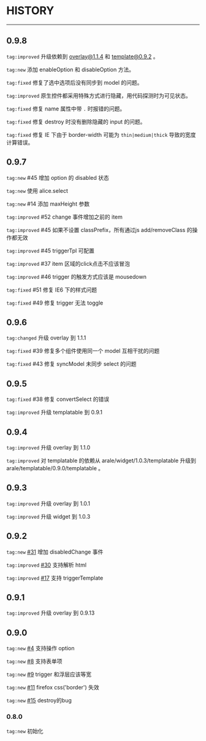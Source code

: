 # HISTORY

---

## 0.9.8

`tag:improved` 升级依赖到 overlay@1.1.4 和 template@0.9.2 。

`tag:new` 添加 enableOption 和 disableOption 方法。

`tag:fixed` 修复了选中选项后没有同步到 model 的问题。

`tag:improved` 原生控件都采用特殊方式进行隐藏，用代码探测时为可见状态。

`tag:fixed` 修复 name 属性中带 `.` 时报错的问题。

`tag:fixed` 修复 destroy 时没有删除隐藏的 input 的问题。

`tag:fixed` 修复 IE 下由于 border-width 可能为 `thin|medium|thick` 导致的宽度计算错误。


## 0.9.7

`tag:new` #45 增加 option 的 disabled 状态

`tag:new` 使用 alice.select

`tag:new` #14 添加 maxHeight 参数

`tag:improved` #52 change 事件增加之前的 item

`tag:improved` #45 如果不设置 classPrefix，所有通过js add/removeClass 的操作都无效

`tag:improved` #45 triggerTpl 可配置

`tag:improved` #37 item 区域的click点击不应该冒泡

`tag:improved` #46 trigger 的触发方式应该是 mousedown

`tag:fixed` #51 修复 IE6 下的样式问题

`tag:fixed` #49 修复 trigger 无法 toggle 

## 0.9.6

`tag:changed` 升级 overlay 到 1.1.1

`tag:fixed` #39 修复多个组件使用同一个 model 互相干扰的问题 

`tag:fixed` #43 修复 syncModel 未同步 select 的问题 

## 0.9.5

`tag:fixed` #38 修复 convertSelect 的错误

`tag:improved` 升级 templatable 到 0.9.1


## 0.9.4

`tag:improved` 升级 overlay 到 1.1.0

`tag:improved` 对 templatable 的依赖从 arale/widget/1.0.3/templatable 升级到 arale/templatable/0.9.0/templatable 。


## 0.9.3

`tag:improved` 升级 overlay 到 1.0.1

`tag:improved` 升级 widget 到 1.0.3

## 0.9.2

`tag:new` [#31](https://github.com/aralejs/select/issues/31) 增加 disabledChange 事件

`tag:improved` [#30](https://github.com/aralejs/select/issues/30) 支持解析 html

`tag:improved` [#17](https://github.com/aralejs/select/issues/17) 支持 triggerTemplate

## 0.9.1

`tag:improved` 升级 overlay 到 0.9.13

## 0.9.0

`tag:new` [#4](https://github.com/aralejs/select/issues/4) 支持操作 option

`tag:new` [#8](https://github.com/aralejs/select/issues/8) 支持表单项

`tag:new` [#9](https://github.com/aralejs/select/issues/9) trigger 和浮层应该等宽

`tag:new` [#11](https://github.com/aralejs/select/issues/11) firefox css('border') 失效

`tag:new` [#15](https://github.com/aralejs/select/issues/15) destroy的bug

### 0.8.0

`tag:new` 初始化
